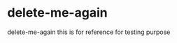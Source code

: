 # delete-me-again
delete-me-again this is for reference for testing purpose
~~~~~~~ THIS IS THE VERSION 1 OF THE APPLICATION~~~~~
